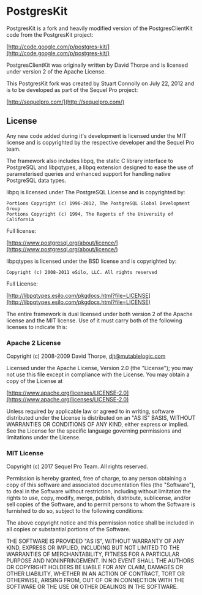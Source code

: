 # PostgresKit

PostgresKit is a fork and heavily modified version of the PostgresClientKit 
code from the PostgresKit project:

[http://code.google.com/p/postgres-kit/](http://code.google.com/p/postgres-kit/)

PostgresClientKit was originally written by David Thorpe and is licensed under
version 2 of the Apache License.

This PostgresKit fork was created by Stuart Connolly on July 22, 2012 and 
is to be developed as part of the Sequel Pro project:

[http://sequelpro.com/](http://sequelpro.com/)

## License

Any new code added during it's development is licensed under the MIT license
and is copyrighted by the respective developer and the Sequel Pro team.

The framework also includes libpq, the static C library interface to PostgreSQL
and libpqtypes, a libpq extension designed to ease the use of parameterised 
queries and enhanced support for handling native PostgreSQL data types.

libpq is licensed under The PostgreSQL License and is copyrighted by:

	Portions Copyright (c) 1996-2012, The PostgreSQL Global Development Group
	Portions Copyright (c) 1994, The Regents of the University of California
	
Full license: 

[https://www.postgresql.org/about/licence/](https://www.postgresql.org/about/licence/)
	
libpqtypes is licensed under the BSD license and is copyrighted by:

	Copyright (c) 2008-2011 eSilo, LLC. All rights reserved
	
Full License:

[http://libpqtypes.esilo.com/pkgdocs.html?file=LICENSE](http://libpqtypes.esilo.com/pkgdocs.html?file=LICENSE)

The entire framework is dual licensed under both version 2 of the Apache 
license and the MIT license. Use of it must carry both of the following 
licenses to indicate this:

### Apache 2 License

Copyright (c) 2008-2009 David Thorpe, djt@mutablelogic.com

Licensed under the Apache License, Version 2.0 (the "License");
you may not use this file except in compliance with the License.
You may obtain a copy of the License at

[https://www.apache.org/licenses/LICENSE-2.0](https://www.apache.org/licenses/LICENSE-2.0)

Unless required by applicable law or agreed to in writing, software
distributed under the License is distributed on an "AS IS" BASIS,
WITHOUT WARRANTIES OR CONDITIONS OF ANY KIND, either express or implied.
See the License for the specific language governing permissions and
limitations under the License.

### MIT License

Copyright (c) 2017 Sequel Pro Team. All rights reserved.
	
Permission is hereby granted, free of charge, to any person
obtaining a copy of this software and associated documentation
files (the "Software"), to deal in the Software without
restriction, including without limitation the rights to use,
copy, modify, merge, publish, distribute, sublicense, and/or sell
copies of the Software, and to permit persons to whom the
Software is furnished to do so, subject to the following
conditions:
	
The above copyright notice and this permission notice shall be
included in all copies or substantial portions of the Software.
	
THE SOFTWARE IS PROVIDED "AS IS", WITHOUT WARRANTY OF ANY KIND,
EXPRESS OR IMPLIED, INCLUDING BUT NOT LIMITED TO THE WARRANTIES
OF MERCHANTABILITY, FITNESS FOR A PARTICULAR PURPOSE AND
NONINFRINGEMENT. IN NO EVENT SHALL THE AUTHORS OR COPYRIGHT
HOLDERS BE LIABLE FOR ANY CLAIM, DAMAGES OR OTHER LIABILITY,
WHETHER IN AN ACTION OF CONTRACT, TORT OR OTHERWISE, ARISING
FROM, OUT OF OR IN CONNECTION WITH THE SOFTWARE OR THE USE OR
OTHER DEALINGS IN THE SOFTWARE.
